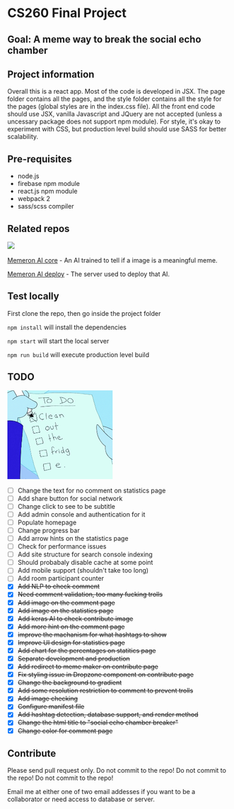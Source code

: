 # CS260 Final Project

## Goal: A meme way to break the social echo chamber

## Project information
Overall this is a react app. Most of the code is developed in JSX. The page folder contains all the pages, and the style folder contains all the style for the pages (global styles are in the index.css file). All the front end code should use JSX, vanilla Javascript and JQuery are not accepted (unless a uncessary package does not support npm module). For style, it's okay to experiment with CSS, but production level build should use SASS for better scalability.

## Pre-requisites
* node.js
* firebase npm module
* react.js npm module
* webpack 2
* sass/scss compiler

## Related repos

<img src="https://raw.githubusercontent.com/tianhaoz95/pics/master/giphy.gif" height="200"/>

[Memeron AI core](https://github.com/tianhaoz95/memeron) - An AI trained to tell if a image is a meaningful meme.

[Memeron AI deploy](https://github.com/tianhaoz95/memeron-deploy) - The server used to deploy that AI.

## Test locally
First clone the repo, then go inside the project folder

`npm install` will install the dependencies

`npm start` will start the local server

`npm run build` will execute production level build

## TODO

<img src="https://raw.githubusercontent.com/tianhaoz95/pics/master/funny-gif-to-todo-list-done.gif" height="200"/>

- [ ] Change the text for no comment on statistics page
- [ ] Add share button for social network
- [ ] Change click to see to be subtitle
- [ ] Add admin console and authentication for it
- [ ] Populate homepage
- [ ] Change progress bar
- [ ] Add arrow hints on the statistics page
- [ ] Check for performance issues
- [ ] Add site structure for search console indexing
- [ ] Should probabaly disable cache at some point
- [ ] Add mobile support (shouldn't take too long)
- [ ] Add room participant counter
- [x] ~~Add NLP to check comment~~
- [x] ~~Need comment validation, too many fucking trolls~~
- [x] ~~Add image on the comment page~~
- [x] ~~Add image on the statistics page~~
- [x] ~~Add keras AI to check contribute image~~
- [x] ~~Add more hint on the comment page~~
- [x] ~~improve the machanism for what hashtags to show~~
- [x] ~~Improve UI design for statistics page~~
- [x] ~~Add chart for the percentages on statitics page~~
- [x] ~~Separate development and production~~
- [x] ~~Add redirect to meme maker on contribute page~~
- [x] ~~Fix styling issue in Dropzone component on contribute page~~
- [x] ~~Change the background to gradient~~
- [x] ~~Add some resolution restriction to comment to prevent trolls~~
- [x] ~~Add image checking~~
- [x] ~~Configure manifest file~~
- [x] ~~Add hashtag detection, database support, and render method~~
- [x] ~~Change the html title to "social echo chamber breaker"~~
- [x] ~~Change color for comment page~~

## Contribute
Please send pull request only. Do not commit to the repo! Do not commit to the repo! Do not commit to the repo!

Email me at either one of two email addesses if you want to be a collaborator or need access to database or server.
